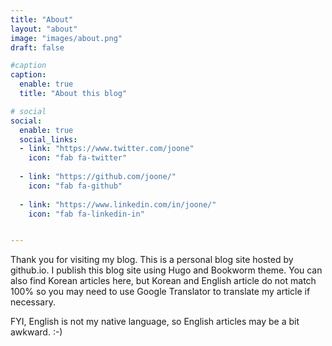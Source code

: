 ```yaml
---
title: "About"
layout: "about"
image: "images/about.png"
draft: false

#caption
caption:
  enable: true
  title: "About this blog"

# social
social:
  enable: true
  social_links:
  - link: "https://www.twitter.com/joone"
    icon: "fab fa-twitter"
    
  - link: "https://github.com/joone/"
    icon: "fab fa-github"
    
  - link: "https://www.linkedin.com/in/joone/"
    icon: "fab fa-linkedin-in"


---
```

Thank you for visiting my blog. This is a personal blog site hosted by github.io. I publish this blog site using Hugo and Bookworm theme. You can also find Korean articles here, but  Korean and English article do not match 100% so you may need to use Google Translator to translate my article if necessary.

FYI, English is not my native language, so English articles may be a bit awkward. :-)
